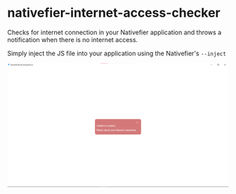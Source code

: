 # nativefier-internet-access-checker
Checks for internet connection in your Nativefier application and throws a notification when there is no internet access.

Simply inject the JS file into your application using the Nativefier's  `--inject`


![screenshot of sample](https://github.com/preciousfocus/nativefier-internet-access-checker/blob/main/no-internet-screenshot.png)
